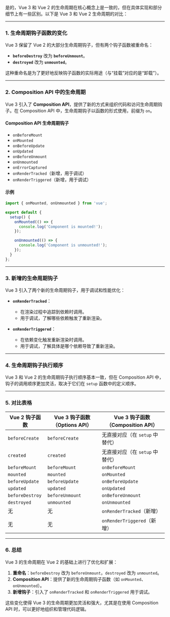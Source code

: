 是的，Vue 3 和 Vue 2 的生命周期在核心概念上是一致的，但在具体实现和部分细节上有一些区别。以下是 Vue 3 和 Vue 2 生命周期的对比：

---

### **1. 生命周期钩子函数的变化**
Vue 3 保留了 Vue 2 的大部分生命周期钩子，但有两个钩子函数被重命名：
- **`beforeDestroy`** 改为 **`beforeUnmount`**。
- **`destroyed`** 改为 **`unmounted`**。

这种重命名是为了更好地反映钩子函数的实际用途（与“挂载”对应的是“卸载”）。

---

### **2. Composition API 中的生命周期**
Vue 3 引入了 **Composition API**，提供了新的方式来组织代码和访问生命周期钩子。在 Composition API 中，生命周期钩子以函数的形式使用，前缀为 `on`。

#### **Composition API 生命周期钩子**
- `onBeforeMount`
- `onMounted`
- `onBeforeUpdate`
- `onUpdated`
- `onBeforeUnmount`
- `onUnmounted`
- `onErrorCaptured`
- `onRenderTracked`（新增，用于调试）
- `onRenderTriggered`（新增，用于调试）

#### **示例**
```javascript
import { onMounted, onUnmounted } from 'vue';

export default {
  setup() {
    onMounted(() => {
      console.log('Component is mounted!');
    });

    onUnmounted(() => {
      console.log('Component is unmounted!');
    });
  }
};
```

---

### **3. 新增的生命周期钩子**
Vue 3 引入了两个新的生命周期钩子，用于调试和性能优化：
- **`onRenderTracked`**：
  - 在渲染过程中追踪到依赖时调用。
  - 用于调试，了解哪些依赖触发了重新渲染。

- **`onRenderTriggered`**：
  - 在依赖变化触发重新渲染时调用。
  - 用于调试，了解具体是哪个依赖导致了重新渲染。

---

### **4. 生命周期钩子执行顺序**
Vue 3 和 Vue 2 的生命周期钩子执行顺序基本一致，但在 Composition API 中，钩子的调用顺序更加灵活，取决于它们在 `setup` 函数中的定义顺序。

---

### **5. 对比表格**
| Vue 2 钩子函数         | Vue 3 钩子函数（Options API） | Vue 3 钩子函数（Composition API） |
|-----------------------|------------------------------|----------------------------------|
| `beforeCreate`        | `beforeCreate`               | 无直接对应（在 `setup` 中替代）  |
| `created`             | `created`                   | 无直接对应（在 `setup` 中替代）  |
| `beforeMount`         | `beforeMount`               | `onBeforeMount`                 |
| `mounted`             | `mounted`                   | `onMounted`                     |
| `beforeUpdate`        | `beforeUpdate`              | `onBeforeUpdate`                |
| `updated`             | `updated`                   | `onUpdated`                     |
| `beforeDestroy`       | `beforeUnmount`             | `onBeforeUnmount`               |
| `destroyed`           | `unmounted`                 | `onUnmounted`                   |
| 无                    | 无                          | `onRenderTracked`（新增）       |
| 无                    | 无                          | `onRenderTriggered`（新增）     |

---

### **6. 总结**
Vue 3 的生命周期在 Vue 2 的基础上进行了优化和扩展：
1. **重命名**：`beforeDestroy` 改为 `beforeUnmount`，`destroyed` 改为 `unmounted`。
2. **Composition API**：提供了新的生命周期钩子函数（如 `onMounted`、`onUnmounted`）。
3. **新增钩子**：引入了 `onRenderTracked` 和 `onRenderTriggered` 用于调试。

这些变化使得 Vue 3 的生命周期更加灵活和强大，尤其是在使用 Composition API 时，可以更好地组织和管理代码逻辑。